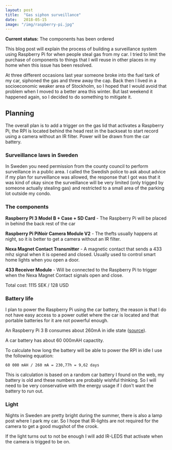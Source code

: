 ```yaml
---
layout: post
title:  "Gas siphon surveillance"
date:   2018-05-15
image: "/img/raspberry-pi.jpg"
---
```


**Current status:** The components has been ordered

This blog post will explain the process of building a surveillance system using Raspberry Pi for when people steal gas from my car. I tried to limit the purchase of components to things that I will reuse in other places in my home when this issue has been resolved.

At three different occasions last year someone broke into the fuel tank of my car, siphoned the gas and threw away the cap. Back then I lived in a socioeconomic weaker area of Stockholm, so I hoped that I would avoid that problem when I moved to a better area this winter. But last weekend it happened again, so I decided to do something to mitigate it.

## Planning

The overall plan is to add a trigger on the gas lid that activates a Raspberry Pi, the RPI is located behind the head rest in the backseat to start record using a camera without an IR filter. Power will be drawn from the car battery.

### Surveillance laws in Sweden

In Sweden you need permission from the county council to perform surveillance in a public area. I called the Swedish police to ask about advice if my plan for surveillance was allowed, the response that I got was that it was kind of okay since the surveillance will be very limited (only trigged by someone actually stealing gas) and restricted to a small area of the parking lot outside my condo.

### The components

**Raspberry PI 3 Model B + Case + SD Card** - The Raspberry Pi will be placed in behind the back rest of the car

**Raspberry Pi PiNoir Camera Module V2** - The thefts usually happens at night, so it is better to get a camera without an IR filter.

**Nexa Magnet Contact Transmitter** - A magnetic contact that sends a 433 mhz signal when it is opened and closed. Usually used to control smart home lights when you open a door.

**433 Receiver Module** - Will be connected to the Raspberry Pi to trigger when the Nexa Magnet Contact signals open and close.

Total cost: 1115 SEK / 128 USD

### Battery life

I plan to power the Raspberry Pi using the car battery, the reason is that I do not have easy access to a power outlet where the car is located and that portable batteries for it are not powerful enough.

An Raspberry Pi 3 B consumes about 260mA in idle state
([source](https://www.pidramble.com/wiki/benchmarks/power-consumption)).

A car battery has about 60 000mAH capactity.

To calculate how long the battery will be able to power the RPI in idle I use the following equation:

```
60 000 mAH / 260 mA = 230,77h = 9,62 days
```

This is calculation is based on a random car battery I found on the web, my battery is old and these numbers are probably wishful thinking. So I will need to be very conservative with the energy usage if I don't want the battery to run out.

### Light

Nights in Sweden are pretty bright during the summer, there is also a lamp post where I park my car. So I hope that IR-lights are not required for the camera to get a good mugshot of the crook.

If the light turns out to not be enough I will add IR-LEDS that activate when the camera is trigged to be on.